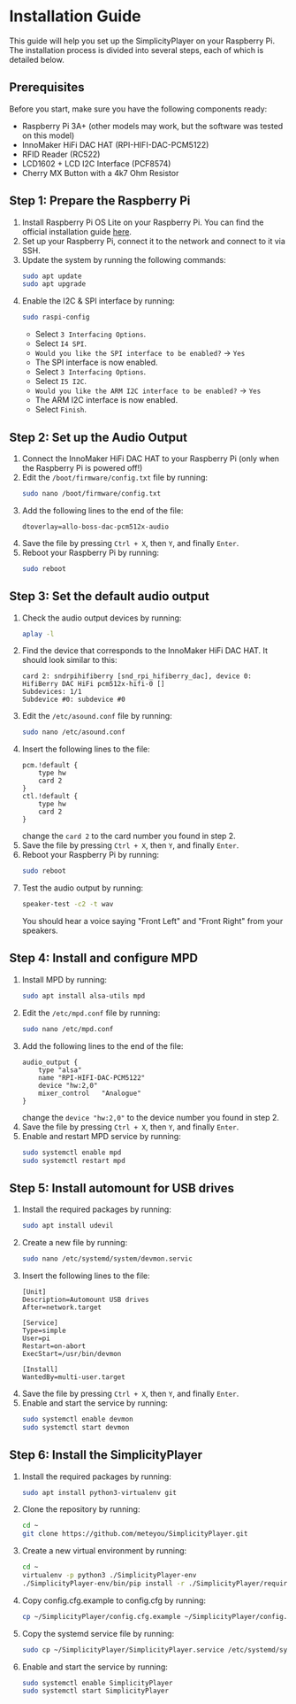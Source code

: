 # Installation Guide
This guide will help you set up the SimplicityPlayer on your Raspberry Pi. The
installation process is divided into several steps, each of which is detailed
below.

## Prerequisites
Before you start, make sure you have the following components ready:
- Raspberry Pi 3A+ (other models may work, but the software was tested on this
  model)
- InnoMaker HiFi DAC HAT (RPI-HIFI-DAC-PCM5122)
- RFID Reader (RC522)
- LCD1602 + LCD I2C Interface (PCF8574)
- Cherry MX Button with a 4k7 Ohm Resistor

## Step 1: Prepare the Raspberry Pi
1. Install Raspberry Pi OS Lite on your Raspberry Pi. You can find the official
   installation guide [here](https://www.raspberrypi.org/documentation/installation/installing-images/).
2. Set up your Raspberry Pi, connect it to the network and connect to it via
   SSH.
3. Update the system by running the following commands:
   ```bash
   sudo apt update
   sudo apt upgrade
   ```
4. Enable the I2C & SPI interface by running:
   ```bash
   sudo raspi-config
   ```
   - Select `3 Interfacing Options`.
   - Select `I4 SPI`.
   - `Would you like the SPI interface to be enabled?` -> `Yes`
   - The SPI interface is now enabled.
   - Select `3 Interfacing Options`.
   - Select `I5 I2C`.
   - `Would you like the ARM I2C interface to be enabled?` -> `Yes`
   - The ARM I2C interface is now enabled.
   - Select `Finish`.
   
## Step 2: Set up the Audio Output
1. Connect the InnoMaker HiFi DAC HAT to your Raspberry Pi (only when the
   Raspberry Pi is powered off!)
2. Edit the `/boot/firmware/config.txt` file by running:
   ```bash
   sudo nano /boot/firmware/config.txt
   ```
3. Add the following lines to the end of the file:
   ```
   dtoverlay=allo-boss-dac-pcm512x-audio
   ```
4. Save the file by pressing `Ctrl + X`, then `Y`, and finally `Enter`.
5. Reboot your Raspberry Pi by running:
   ```bash
   sudo reboot
   ```

## Step 3: Set the default audio output
1. Check the audio output devices by running:
   ```bash
   aplay -l
   ```
2. Find the device that corresponds to the InnoMaker HiFi DAC HAT. It should
   look similar to this:
   ```
   card 2: sndrpihifiberry [snd_rpi_hifiberry_dac], device 0: HifiBerry DAC HiFi pcm512x-hifi-0 []
   Subdevices: 1/1
   Subdevice #0: subdevice #0
   ```
3. Edit the `/etc/asound.conf` file by running:
   ```bash
   sudo nano /etc/asound.conf
   ```
4. Insert the following lines to the file:
   ```
   pcm.!default {
       type hw
       card 2
   }
   ctl.!default {
       type hw
       card 2
   }
   ```
   change the `card 2` to the card number you found in step 2.
5. Save the file by pressing `Ctrl + X`, then `Y`, and finally `Enter`.
6. Reboot your Raspberry Pi by running:
   ```bash
   sudo reboot
   ```
7. Test the audio output by running:
   ```bash
   speaker-test -c2 -t wav
   ```
   You should hear a voice saying "Front Left" and "Front Right" from your
   speakers.

## Step 4: Install and configure MPD
1. Install MPD by running:
   ```bash
   sudo apt install alsa-utils mpd
   ```
2. Edit the `/etc/mpd.conf` file by running:
   ```bash
   sudo nano /etc/mpd.conf
   ```
3. Add the following lines to the end of the file:
   ```
   audio_output {
       type "alsa"
       name "RPI-HIFI-DAC-PCM5122"
       device "hw:2,0"
       mixer_control   "Analogue"
   }
   ```
   change the `device "hw:2,0"` to the device number you found in step 2.
4. Save the file by pressing `Ctrl + X`, then `Y`, and finally `Enter`.
5. Enable and restart MPD service by running:
   ```bash
   sudo systemctl enable mpd
   sudo systemctl restart mpd
   ```
## Step 5: Install automount for USB drives
1. Install the required packages by running:
   ```bash
   sudo apt install udevil
   ```
2. Create a new file by running:
   ```bash
   sudo nano /etc/systemd/system/devmon.servic
   ```
3. Insert the following lines to the file:
   ```
   [Unit]
   Description=Automount USB drives
   After=network.target
    
   [Service]
   Type=simple
   User=pi
   Restart=on-abort
   ExecStart=/usr/bin/devmon
    
   [Install]
   WantedBy=multi-user.target
   ```
4. Save the file by pressing `Ctrl + X`, then `Y`, and finally `Enter`.
5. Enable and start the service by running:
   ```bash
   sudo systemctl enable devmon
   sudo systemctl start devmon
   ```

## Step 6: Install the SimplicityPlayer
1. Install the required packages by running:
   ```bash
   sudo apt install python3-virtualenv git
   ```
2. Clone the repository by running:
   ```bash
   cd ~
   git clone https://github.com/meteyou/SimplicityPlayer.git
   ```
3. Create a new virtual environment by running:
   ```bash
   cd ~
   virtualenv -p python3 ./SimplicityPlayer-env
   ./SimplicityPlayer-env/bin/pip install -r ./SimplicityPlayer/requirements.txt
   ```
4. Copy config.cfg.example to config.cfg by running:
   ```bash
   cp ~/SimplicityPlayer/config.cfg.example ~/SimplicityPlayer/config.cfg
   ```
5. Copy the systemd service file by running:
   ```bash
   sudo cp ~/SimplicityPlayer/SimplicityPlayer.service /etc/systemd/system/
   ```
6. Enable and start the service by running:
   ```bash
   sudo systemctl enable SimplicityPlayer
   sudo systemctl start SimplicityPlayer
   ```
